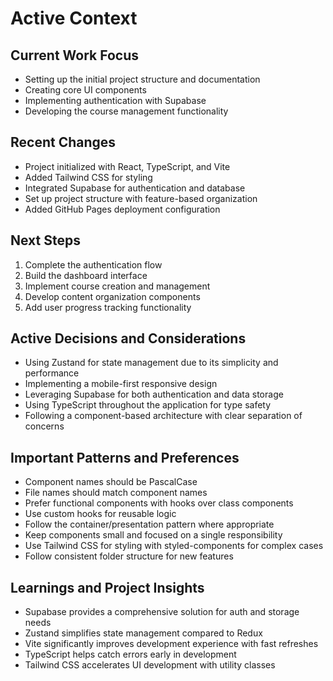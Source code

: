 # Active Context

## Current Work Focus
- Setting up the initial project structure and documentation
- Creating core UI components
- Implementing authentication with Supabase
- Developing the course management functionality

## Recent Changes
- Project initialized with React, TypeScript, and Vite
- Added Tailwind CSS for styling
- Integrated Supabase for authentication and database
- Set up project structure with feature-based organization
- Added GitHub Pages deployment configuration

## Next Steps
1. Complete the authentication flow
2. Build the dashboard interface
3. Implement course creation and management
4. Develop content organization components
5. Add user progress tracking functionality

## Active Decisions and Considerations
- Using Zustand for state management due to its simplicity and performance
- Implementing a mobile-first responsive design
- Leveraging Supabase for both authentication and data storage
- Using TypeScript throughout the application for type safety
- Following a component-based architecture with clear separation of concerns

## Important Patterns and Preferences
- Component names should be PascalCase
- File names should match component names
- Prefer functional components with hooks over class components
- Use custom hooks for reusable logic
- Follow the container/presentation pattern where appropriate
- Keep components small and focused on a single responsibility
- Use Tailwind CSS for styling with styled-components for complex cases
- Follow consistent folder structure for new features

## Learnings and Project Insights
- Supabase provides a comprehensive solution for auth and storage needs
- Zustand simplifies state management compared to Redux
- Vite significantly improves development experience with fast refreshes
- TypeScript helps catch errors early in development
- Tailwind CSS accelerates UI development with utility classes 